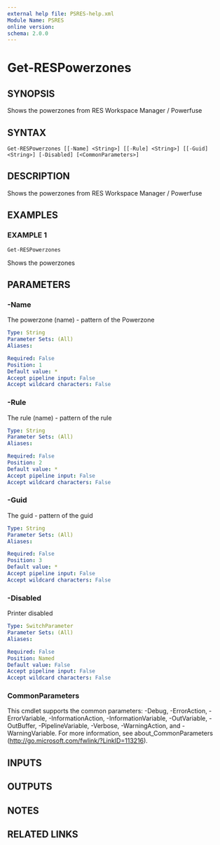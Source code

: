 ```yaml
---
external help file: PSRES-help.xml
Module Name: PSRES
online version:
schema: 2.0.0
---
```


# Get-RESPowerzones

## SYNOPSIS
Shows the powerzones from RES Workspace Manager / Powerfuse

## SYNTAX

```
Get-RESPowerzones [[-Name] <String>] [[-Rule] <String>] [[-Guid] <String>] [-Disabled] [<CommonParameters>]
```

## DESCRIPTION
Shows the powerzones from RES Workspace Manager / Powerfuse

## EXAMPLES

### EXAMPLE 1
```
Get-RESPowerzones
```

Shows the powerzones

## PARAMETERS

### -Name
The powerzone (name) - pattern of the Powerzone

```yaml
Type: String
Parameter Sets: (All)
Aliases:

Required: False
Position: 1
Default value: *
Accept pipeline input: False
Accept wildcard characters: False
```

### -Rule
The rule (name) - pattern of the rule

```yaml
Type: String
Parameter Sets: (All)
Aliases:

Required: False
Position: 2
Default value: *
Accept pipeline input: False
Accept wildcard characters: False
```

### -Guid
The guid - pattern of the guid

```yaml
Type: String
Parameter Sets: (All)
Aliases:

Required: False
Position: 3
Default value: *
Accept pipeline input: False
Accept wildcard characters: False
```

### -Disabled
Printer disabled

```yaml
Type: SwitchParameter
Parameter Sets: (All)
Aliases:

Required: False
Position: Named
Default value: False
Accept pipeline input: False
Accept wildcard characters: False
```

### CommonParameters
This cmdlet supports the common parameters: -Debug, -ErrorAction, -ErrorVariable, -InformationAction, -InformationVariable, -OutVariable, -OutBuffer, -PipelineVariable, -Verbose, -WarningAction, and -WarningVariable. For more information, see about_CommonParameters (http://go.microsoft.com/fwlink/?LinkID=113216).

## INPUTS

## OUTPUTS

## NOTES

## RELATED LINKS
